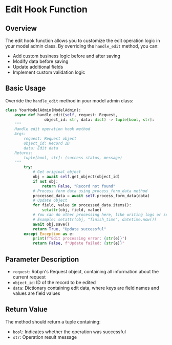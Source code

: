 # Edit Hook Function

## Overview

The edit hook function allows you to customize the edit operation logic in your model admin class. By overriding the `handle_edit` method, you can:

- Add custom business logic before and after saving
- Modify data before saving
- Update additional fields
- Implement custom validation logic

## Basic Usage

Override the `handle_edit` method in your model admin class:

```python
class YourModelAdmin(ModelAdmin):
    async def handle_edit(self, request: Request,
                 object_id: str, data: dict) -> tuple[bool, str]:
    """
    Handle edit operation hook method
    Args:
        request: Request object
        object_id: Record ID
        data: Edit data
    Returns:
        tuple[bool, str]: (success status, message)
    """
        try:
            # Get original object
            obj = await self.get_object(object_id)
            if not obj:
                return False, "Record not found"
            # Process form data using process_form_data method
            processed_data = await self.process_form_data(data)
            # Update object
            for field, value in processed_data.items():
                setattr(obj, field, value)
            # You can do other processing here, like writing logs or setting other database field values
            # Example: setattr(obj, "finish_time", datetime.now())
            await obj.save()
            return True, "Update successful"
        except Exception as e:
            print(f"Edit processing error: {str(e)}")
            return False, f"Update failed: {str(e)}"
```

## Parameter Description

- `request`: Robyn's Request object, containing all information about the current request
- `object_id`: ID of the record to be edited
- `data`: Dictionary containing edit data, where keys are field names and values are field values

## Return Value

The method should return a tuple containing:

- `bool`: Indicates whether the operation was successful
- `str`: Operation result message 